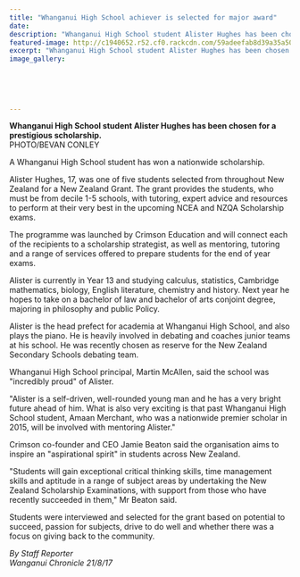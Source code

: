 ```yaml
---
title: "Whanganui High School achiever is selected for major award"
date: 
description: "Whanganui High School student Alister Hughes has been chosen for a prestigious scholarship..."
featured-image: http://c1940652.r52.cf0.rackcdn.com/59adeefab8d39a35a5000602/Alister-Hughes-NZSS-debating-team.jpg
excerpt: "Whanganui High School student Alister Hughes has been chosen for a prestigious scholarship."
image_gallery:
    
    
    
    
    
---
```


<p><span><strong>Whanganui High School student Alister Hughes has been chosen for a prestigious scholarship.</strong> <br />PHOTO/BEVAN CONLEY</span></p>
<p class="element element-paragraph">A Whanganui High School student has won a nationwide scholarship.</p>
<p class="element element-paragraph">Alister Hughes, 17, was one of five students selected from throughout New Zealand for a New Zealand Grant. The grant provides the students, who must be from decile 1-5 schools, with tutoring, expert advice and resources to perform at their very best in the upcoming NCEA and NZQA Scholarship exams.</p>
<p class="element element-paragraph">The programme was launched by Crimson Education and will connect each of the recipients to a scholarship strategist, as well as mentoring, tutoring and a range of services offered to prepare students for the end of year exams.</p>
<p class="element element-paragraph">Alister is currently in Year 13 and studying calculus, statistics, Cambridge mathematics, biology, English literature, chemistry and history. Next year he hopes to take on a bachelor of law and bachelor of arts conjoint degree, majoring in philosophy and public Policy.</p>
<p class="element element-paragraph">Alister is the head prefect for academia at Whanganui High School, and also plays the piano. He is heavily involved in debating and coaches junior teams at his school. He was recently chosen as reserve for the New Zealand Secondary Schools debating team.</p>
<p class="element element-paragraph">Whanganui High School principal, Martin McAllen, said the school was "incredibly proud" of Alister.</p>
<p class="element element-paragraph">"Alister is a self-driven, well-rounded young man and he has a very bright future ahead of him. What is also very exciting is that past Whanganui High School student, Amaan Merchant, who was a nationwide premier scholar in 2015, will be involved with mentoring Alister."</p>
<p class="element element-paragraph">Crimson co-founder and CEO Jamie Beaton said the organisation aims to inspire an "aspirational spirit" in students across New Zealand.</p>
<p class="element element-paragraph">"Students will gain exceptional critical thinking skills, time management skills and aptitude in a range of subject areas by undertaking the New Zealand Scholarship Examinations, with support from those who have recently succeeded in them," Mr Beaton said.</p>
<p class="element element-paragraph">Students were interviewed and selected for the grant based on potential to succeed, passion for subjects, drive to do well and whether there was a focus on giving back to the community.</p>
<p class="element element-paragraph"><em>By Staff Reporter</em><br /><em>Wanganui Chronicle 21/8/17</em></p>

